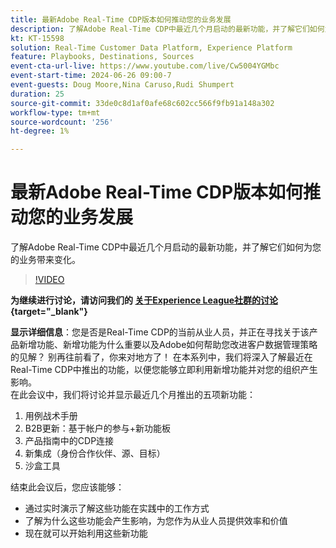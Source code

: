 ```yaml
---
title: 最新Adobe Real-Time CDP版本如何推动您的业务发展
description: 了解Adobe Real-Time CDP中最近几个月启动的最新功能，并了解它们如何为您的业务带来变化。
kt: KT-15598
solution: Real-Time Customer Data Platform, Experience Platform
feature: Playbooks, Destinations, Sources
event-cta-url-live: https://www.youtube.com/live/Cw5004YGMbc
event-start-time: 2024-06-26 09:00-7
event-guests: Doug Moore,Nina Caruso,Rudi Shumpert
duration: 25
source-git-commit: 33de0c8d1af0afe68c602cc566f9fb91a148a302
workflow-type: tm+mt
source-wordcount: '256'
ht-degree: 1%

---
```


# 最新Adobe Real-Time CDP版本如何推动您的业务发展

了解Adobe Real-Time CDP中最近几个月启动的最新功能，并了解它们如何为您的业务带来变化。

>[!VIDEO](https://video.tv.adobe.com/v/331788/?quality=12&learn=on)

**为继续进行讨论，请访问我们的 [关于Experience League社群的讨论](https://experienceleaguecommunities.adobe.com/t5/real-time-customer-data-platform/experience-league-live-post-session-discussion-how-the-latest/m-p/685150#M67){target="_blank"}**

**显示详细信息**：您是否是Real-Time CDP的当前从业人员，并正在寻找关于该产品新增功能、新增功能为什么重要以及Adobe如何帮助您改进客户数据管理策略的见解？ 别再往前看了，你来对地方了！ 在本系列中，我们将深入了解最近在Real-Time CDP中推出的功能，以便您能够立即利用新增功能并对您的组织产生影响。\
在此会议中，我们将讨论并显示最近几个月推出的五项新功能：

1. 用例战术手册
1. B2B更新：基于帐户的参与+新功能板
1. 产品指南中的CDP连接
1. 新集成（身份合作伙伴、源、目标）
1. 沙盒工具

结束此会议后，您应该能够：

* 通过实时演示了解这些功能在实践中的工作方式
* 了解为什么这些功能会产生影响，为您作为从业人员提供效率和价值
* 现在就可以开始利用这些新功能

